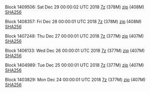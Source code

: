 Block 1409506: Sat Dec 29 00:00:02 UTC 2018 [7z](https://transfer.sh/lrGPf/bootstrap.dat.20181229.7z) (378M) [zip](https://transfer.sh/ZDKOJ/bootstrap.dat.20181229.zip) (408M) [SHA256](https://transfer.sh/eWSZ4/sha256.txt)

Block 1408357: Fri Dec 28 00:00:01 UTC 2018 [7z](https://transfer.sh/sQWke/bootstrap.dat.20181228.7z) (378M) [zip](https://transfer.sh/yj3Rs/bootstrap.dat.20181228.zip) (408M) [SHA256](https://transfer.sh/EoASt/sha256.txt)

Block 1407248: Thu Dec 27 00:00:01 UTC 2018 [7z](https://transfer.sh/miutd/bootstrap.dat.20181227.7z) (377M) [zip](https://transfer.sh/dntyu/bootstrap.dat.20181227.zip) (407M) [SHA256](https://transfer.sh/12PiCT/sha256.txt)

Block 1406133: Wed Dec 26 00:00:01 UTC 2018 [7z](https://transfer.sh/10aKZj/bootstrap.dat.20181226.7z) (377M) [zip](https://transfer.sh/WSTGK/bootstrap.dat.20181226.zip) (407M) [SHA256](https://transfer.sh/GHTTK/sha256.txt)

Block 1404989: Tue Dec 25 00:00:01 UTC 2018 [7z](https://transfer.sh/3TLMz/bootstrap.dat.20181225.7z) (377M) [zip](https://transfer.sh/Y33Kn/bootstrap.dat.20181225.zip) (407M) [SHA256](https://transfer.sh/rOW57/sha256.txt)

Block 1403829: Mon Dec 24 00:00:01 UTC 2018 [7z](https://transfer.sh/6ZOvX/bootstrap.dat.20181224.7z) (377M) [zip](https://transfer.sh/12DNVC/bootstrap.dat.20181224.zip) (407M) [SHA256](https://transfer.sh/Nopuq/sha256.txt)
